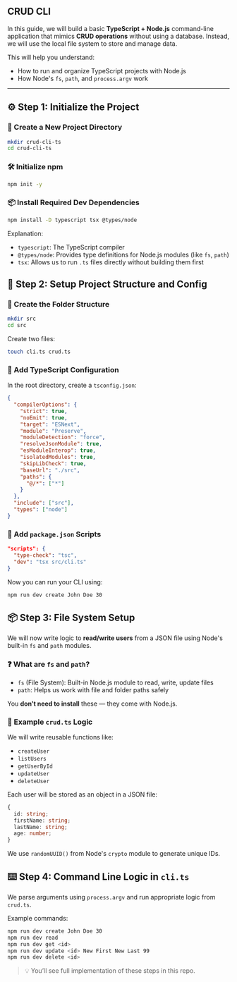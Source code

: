 ## CRUD CLI

In this guide, we will build a basic **TypeScript + Node.js** command-line application that mimics **CRUD operations** without using a database. Instead, we will use the local file system to store and manage data.

This will help you understand:

- How to run and organize TypeScript projects with Node.js
- How Node's `fs`, `path`, and `process.argv` work

---

## ⚙️ Step 1: Initialize the Project

### 📁 Create a New Project Directory

```bash
mkdir crud-cli-ts
cd crud-cli-ts
```

### 🛠️ Initialize npm

```bash
npm init -y
```

### 📦 Install Required Dev Dependencies

```bash
npm install -D typescript tsx @types/node
```

Explanation:

- `typescript`: The TypeScript compiler
- `@types/node`: Provides type definitions for Node.js modules (like `fs`, `path`)
- `tsx`: Allows us to run `.ts` files directly without building them first

## 📐 Step 2: Setup Project Structure and Config

### 📁 Create the Folder Structure

```bash
mkdir src
cd src
```

Create two files:

```bash
touch cli.ts crud.ts
```

### 📄 Add TypeScript Configuration

In the root directory, create a `tsconfig.json`:

```json
{
  "compilerOptions": {
    "strict": true,
    "noEmit": true,
    "target": "ESNext",
    "module": "Preserve",
    "moduleDetection": "force",
    "resolveJsonModule": true,
    "esModuleInterop": true,
    "isolatedModules": true,
    "skipLibCheck": true,
    "baseUrl": "./src",
    "paths": {
      "@/*": ["*"]
    }
  },
  "include": ["src"],
  "types": ["node"]
}
```

### 🏃 Add `package.json` Scripts

```json
"scripts": {
  "type-check": "tsc",
  "dev": "tsx src/cli.ts"
}
```

Now you can run your CLI using:

```bash
npm run dev create John Doe 30
```

## 📦 Step 3: File System Setup

We will now write logic to **read/write users** from a JSON file using Node's built-in `fs` and `path` modules.

### ❓ What are `fs` and `path`?

- `fs` (File System): Built-in Node.js module to read, write, update files
- `path`: Helps us work with file and folder paths safely

You **don’t need to install** these — they come with Node.js.

### 🧩 Example `crud.ts` Logic

We will write reusable functions like:

- `createUser`
- `listUsers`
- `getUserById`
- `updateUser`
- `deleteUser`

Each user will be stored as an object in a JSON file:

```ts
{
  id: string;
  firstName: string;
  lastName: string;
  age: number;
}
```

We use `randomUUID()` from Node's `crypto` module to generate unique IDs.

## ⌨️ Step 4: Command Line Logic in `cli.ts`

We parse arguments using `process.argv` and run appropriate logic from `crud.ts`.

Example commands:

```bash
npm run dev create John Doe 30
npm run dev read
npm run dev get <id>
npm run dev update <id> New First New Last 99
npm run dev delete <id>
```

> 💡 You’ll see full implementation of these steps in this repo.
